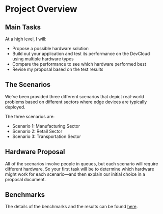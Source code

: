 # Project Overview
## Main Tasks

At a high level, I will:

  -  Propose a possible hardware solution
  -  Build out your application and test its performance on the DevCloud using multiple hardware types
  -  Compare the performance to see which hardware performed best
  -  Revise my proposal based on the test results

## The Scenarios

We've been provided three different scenarios that depict real-world problems based on different sectors where edge devices are typically deployed.

The three scenarios are:

  -  Scenario 1: Manufacturing Sector
  -  Scenario 2: Retail Sector
  -  Scenario 3: Transportation Sector


## Hardware Proposal

All of the scenarios involve people in queues, but each scenario will require different hardware. 
So your first task will be to determine which hardware might work for each scenario—and then explain our initial choice in a proposal document. 

## Benchmarks
The details of the benchmarks and the results can be found [here](https://github.com/mkhoshle/IntelEdgeAI-Projects/blob/master/Smart-Queuing-System/choose-the-right-hardware-proposal-template.pdf).
